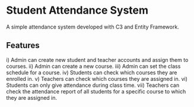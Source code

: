 # Student Attendance System

A simple attendance system developed with C3 and Entity Framework.

## Features
i) Admin can create new student and teacher accounts and assign them to courses.
ii) Admin can create a new course.
iii) Admin can set the class schedule for a course.
iv) Students can check which courses they are enrolled in.
v) Teachers can check which courses they are assigned in.
vi) Students can only give attendance during class time.
vii) Teachers can check the attendance report of all students for a specific course to which they are assigned in.
